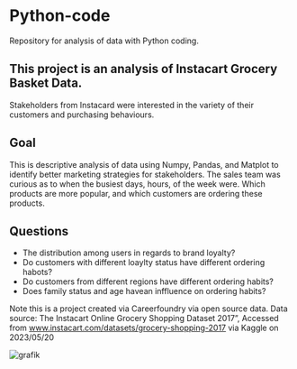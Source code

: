 # Python-code
Repository for analysis of data with Python coding.

## This project is an analysis of Instacart Grocery Basket Data. 


Stakeholders from Instacard were interested in the variety of their customers and purchasing behaviours.
## Goal
This is descriptive analysis of data using Numpy, Pandas, and Matplot to identify better marketing strategies for stakeholders.
The sales team was curious as to when the busiest days, hours, of the week were.
Which products are more popular, and which customers are ordering these products.
## Questions
* The distribution among users in regards to brand loyalty?
* Do customers with different loaylty status have different ordering habots?
* Do customers from different regions have different ordering habits?
* Does family status and age havean inffluence on ordering habits?

Note this is a project created via Careerfoundry via open source data.
Data source: The Instacart Online Grocery Shopping
Dataset 2017”, Accessed from www.instacart.com/datasets/grocery-shopping-2017
via Kaggle on 2023/05/20

![grafik](https://github.com/WhiteShark911/Python-code/assets/121133689/64018f86-7263-4b5e-9111-3f9c41d20bd2)
